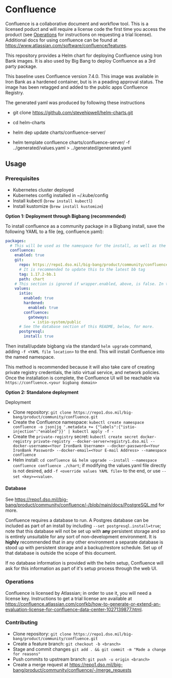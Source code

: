 # Confluence
Confluence is a collaborative document and workflow tool.  This is a licensed poduct and will require a license code the first time you access the product (see [Operations](#operations) for instructions on requesting a trial license).  Additional docs for using confluence can be found at <https://www.atlassian.com/software/confluence/features>.

This repository provides a Helm chart for deploying Confluence using Iron Bank images.  It is also used by Big Bang to deploy Confluence as a 3rd party package.

This baseline uses Confluence version 7.4.0.  This image was available in Iron Bank as a hardened container, but is in a peading approval status.  The image has been retagged and added to the public apps Confluence Registry.  

The generated yaml was produced by following these instructions

* git clone <https://github.com/stevehipwell/helm-charts.git>

* cd helm-charts

* helm dep update charts/confluence-server/

* helm template confluence charts/confluence-server/ -f ../generated/values.yaml > ../generated/generated.yaml

## Usage

### Prerequisites

* Kubernetes cluster deployed
* Kubernetes config installed in ~/.kube/config
* Install kubectl (`brew install kubectl`)
* Install kustomize (`brew install kustomize`)

**Option 1: Deployment through Bigbang (recommended)**

To install confluence as a community package in a Bigbang install, save the following YAML to a file (eg, confluence.yaml):

```yaml
packages:
  # This will be used as the namespace for the install, as well as the name of the helm release. If this is changed, the destination service (below) needs to also be changed.
  confluence:
    enabled: true
    git:
      repo: https://repo1.dso.mil/big-bang/product/community/confluence
      # It is recommended to update this to the latest bb tag
      tag: 1.17.2-bb.1
      path: chart
    # This section is ignored if wrapper.enabled, above, is false. In this case, creation of an ingress for web access is left as an exercise for the reader.
    values:
      istio:
        enabled: true
        hardened:
          enabled: true
        confluence:
          gateways:
            - istio-system/public
      # See the database section of this README, below, for more.
      postgresql:
        install: true
```

Then install/update bigbang via the standard `helm upgrade` command, adding `-f <YAML file location>` to the end. This will install Confluence into the named namespace. 

This method is recommended because it will also take care of creating private registry credentials, the istio virtual service, and network policies. Once the installation is complete, the Confluence UI will be reachable via `https://confluence.<your bigbang domain>`

**Option 2: Standalone deployment**

Deployment
* Clone repository: `git clone https://repo1.dso.mil/big-bang/product/community/confluence.git`
* Create the Confluence namespace: `kubectl create namespace confluence -o json|jq '.metadata += {"labels":{"istio-injection":"enabled"}}' | kubectl apply -f -`
* Create the `private-registry` secret: `kubectl create secret docker-registry private-registry --docker-server=registry1.dso.mil --docker-username=<Your IronBank Username> --docker-password=<Your IronBank Password> --docker-email=<Your E-mail Address> --namespace confluence`
* Helm install: `cd confluence && helm upgrade --install --namespace confluence confluence ./chart`; if modifying the values.yaml file directly is not desired, add `-f <override values YAML file>` to the end, or use `--set <key>=<value>`.

#### Database

See https://repo1.dso.mil/big-bang/product/community/confluence/-/blob/main/docs/PostgreSQL.md for more.

Confluence requires a database to run. A Postgres database can be included as part of an install by including `--set postgresql.install=true`; note that this database will not be set up with **any** persistent storage and so is entirely unsuitable for any sort of non-development environment. It is **highly** recommended that in any other environment a separate database is stood up with persistent storage and a backup/restore schedule. Set up of that database is outside the scope of this document.

If no database information is provided with the helm setup, Confluence will ask for this information as part of it's setup process through the web UI.

### Operations

Confluence is licensed by Atlassian; in order to use it, you will need a license key. Instructions to get a trial license are available at https://confluence.atlassian.com/confkb/how-to-generate-or-extend-an-evaluation-license-for-confluence-data-center-1027139877.html. 

### Contributing

* Clone repository: `git clone https://repo1.dso.mil/big-bang/product/community/confluence.git`
* Create a feature branch: `git checkout -b <branch>`
* Stage and commit changes `git add . && git commit -m "Made a change for reasons"`
* Push commits to upstream branch: `git push -u origin <branch>`
* Create a merge request at https://repo1.dso.mil/big-bang/product/community/confluence/-/merge_requests
